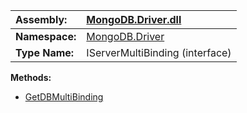 | **Assembly:** | [MongoDB.Driver.dll](MongoDB_Driver.md) |
|:--------------|:----------------------------------------|
| **Namespace:** | [MongoDB.Driver](N_MongoDB_Driver.md)   |
| **Type Name:** | IServerMultiBinding (interface)         |

**Methods:**
  * [GetDBMultiBinding](#GetDBMultiBinding.md)
